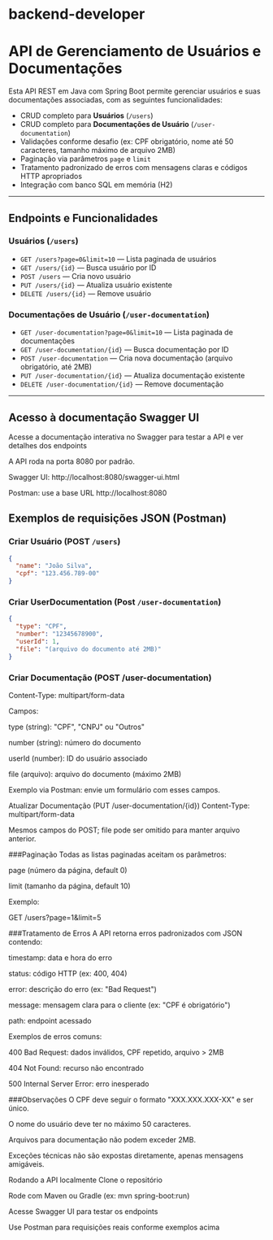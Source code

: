 # backend-developer
# API de Gerenciamento de Usuários e Documentações

Esta API REST em Java com Spring Boot permite gerenciar usuários e suas documentações associadas, com as seguintes funcionalidades:

- CRUD completo para **Usuários** (`/users`)
- CRUD completo para **Documentações de Usuário** (`/user-documentation`)
- Validações conforme desafio (ex: CPF obrigatório, nome até 50 caracteres, tamanho máximo de arquivo 2MB)
- Paginação via parâmetros `page` e `limit`
- Tratamento padronizado de erros com mensagens claras e códigos HTTP apropriados
- Integração com banco SQL em memória (H2)

---

## Endpoints e Funcionalidades

### Usuários (`/users`)

- `GET /users?page=0&limit=10` — Lista paginada de usuários
- `GET /users/{id}` — Busca usuário por ID
- `POST /users` — Cria novo usuário
- `PUT /users/{id}` — Atualiza usuário existente
- `DELETE /users/{id}` — Remove usuário

### Documentações de Usuário (`/user-documentation`)

- `GET /user-documentation?page=0&limit=10` — Lista paginada de documentações
- `GET /user-documentation/{id}` — Busca documentação por ID
- `POST /user-documentation` — Cria nova documentação (arquivo obrigatório, até 2MB)
- `PUT /user-documentation/{id}` — Atualiza documentação existente
- `DELETE /user-documentation/{id}` — Remove documentação

---

## Acesso à documentação Swagger UI

Acesse a documentação interativa no Swagger para testar a API e ver detalhes dos endpoints

A API roda na porta 8080 por padrão.

Swagger UI: http://localhost:8080/swagger-ui.html

Postman: use a base URL http://localhost:8080

## Exemplos de requisições JSON (Postman)

### Criar Usuário (POST `/users`)

```json
{
  "name": "João Silva",
  "cpf": "123.456.789-00"
}
```

### Criar UserDocumentation (Post `/user-documentation`)
```json 
{
  "type": "CPF",
  "number": "12345678900",
  "userId": 1,
  "file": "(arquivo do documento até 2MB)"
}
```

### Criar Documentação (POST /user-documentation)
Content-Type: multipart/form-data

Campos:

type (string): "CPF", "CNPJ" ou "Outros"

number (string): número do documento

userId (number): ID do usuário associado

file (arquivo): arquivo do documento (máximo 2MB)

Exemplo via Postman: envie um formulário com esses campos.

Atualizar Documentação (PUT /user-documentation/{id})
Content-Type: multipart/form-data

Mesmos campos do POST; file pode ser omitido para manter arquivo anterior.


###Paginação
Todas as listas paginadas aceitam os parâmetros:

page (número da página, default 0)

limit (tamanho da página, default 10)

Exemplo:

GET /users?page=1&limit=5

###Tratamento de Erros
A API retorna erros padronizados com JSON contendo:

timestamp: data e hora do erro

status: código HTTP (ex: 400, 404)

error: descrição do erro (ex: "Bad Request")

message: mensagem clara para o cliente (ex: "CPF é obrigatório")

path: endpoint acessado


Exemplos de erros comuns:

400 Bad Request: dados inválidos, CPF repetido, arquivo > 2MB

404 Not Found: recurso não encontrado

500 Internal Server Error: erro inesperado


###Observações
O CPF deve seguir o formato "XXX.XXX.XXX-XX" e ser único.

O nome do usuário deve ter no máximo 50 caracteres.

Arquivos para documentação não podem exceder 2MB.

Exceções técnicas não são expostas diretamente, apenas mensagens amigáveis.

Rodando a API localmente
Clone o repositório

Rode com Maven ou Gradle (ex: mvn spring-boot:run)

Acesse Swagger UI para testar os endpoints

Use Postman para requisições reais conforme exemplos acima
